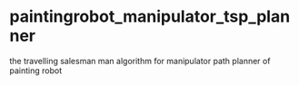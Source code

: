 # paintingrobot_manipulator_tsp_planner
the travelling salesman man algorithm for manipulator path planner of painting robot 
